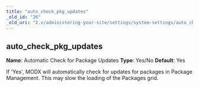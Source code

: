 ```yaml
---
title: "auto_check_pkg_updates"
_old_id: "26"
_old_uri: "2.x/administering-your-site/settings/system-settings/auto_check_pkg_updates"
---
```


## auto\_check\_pkg\_updates

**Name**: Automatic Check for Package Updates
**Type**: Yes/No
**Default**: Yes

If 'Yes', MODX will automatically check for updates for packages in Package Management. This may slow the loading of the Packages grid.